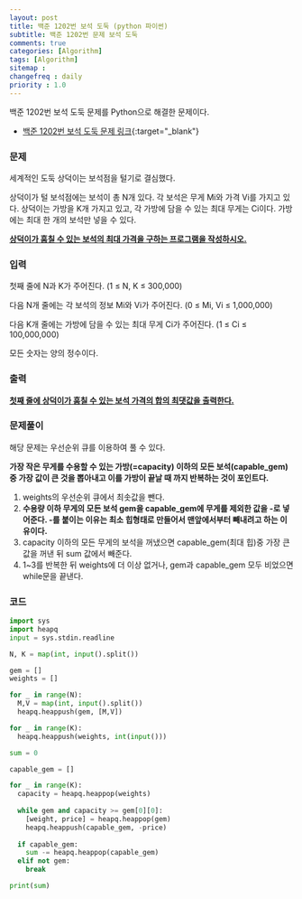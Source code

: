```yaml
---
layout: post
title: 백준 1202번 보석 도둑 (python 파이썬)
subtitle: 백준 1202번 문제 보석 도둑
comments: true
categories: [Algorithm]
tags: [Algorithm]
sitemap :
changefreq : daily
priority : 1.0
---
```

백준 1202번 보석 도둑 문제를 Python으로 해결한 문제이다.  

* [백준 1202번 보석 도둑 문제 링크](https://www.acmicpc.net/problem/1202){:target="_blank"}

### 문제 
세계적인 도둑 상덕이는 보석점을 털기로 결심했다.

상덕이가 털 보석점에는 보석이 총 N개 있다. 각 보석은 무게 Mi와 가격 Vi를 가지고 있다. 상덕이는 가방을 K개 가지고 있고, 각 가방에 담을 수 있는 최대 무게는 Ci이다. 가방에는 최대 한 개의 보석만 넣을 수 있다.

**<u>상덕이가 훔칠 수 있는 보석의 최대 가격을 구하는 프로그램을 작성하시오.</u>**


### 입력
첫째 줄에 N과 K가 주어진다. (1 ≤ N, K ≤ 300,000)

다음 N개 줄에는 각 보석의 정보 Mi와 Vi가 주어진다. (0 ≤ Mi, Vi ≤ 1,000,000)

다음 K개 줄에는 가방에 담을 수 있는 최대 무게 Ci가 주어진다. (1 ≤ Ci ≤ 100,000,000)

모든 숫자는 양의 정수이다.

### 출력
**<u>첫째 줄에 상덕이가 훔칠 수 있는 보석 가격의 합의 최댓값을 출력한다.</u>**

### 문제풀이
해당 문제는 우선순위 큐를 이용하여 풀 수 있다.

**가장 작은 무게를 수용할 수 있는 가방(=capacity) 이하의 모든 보석(capable_gem) 중 가장 값이 큰 것을 뽑아내고 이를 가방이 끝날 때 까지 반복하는 것이 포인트다.**

1. weights의 우선순위 큐에서 최솟값을 뺀다.    
2. **수용량 이하 무게의 모든 보석 gem을 capable_gem에 무게를 제외한 값을 -로 넣어준다. -를 붙이는 이유는 최소 힙형태로 만들어서 맨앞에서부터 빼내려고 하는 이유이다.**  
3. capacity 이하의 모든 무게의 보석을 꺼냈으면 capable_gem(최대 힙)중 가장 큰 값을 꺼낸 뒤 sum 값에서 빼준다.  
4. 1~3를 반복한 뒤 weights에 더 이상 없거나, gem과 capable_gem 모두 비었으면 while문을 끝낸다.  

### 코드
```python
import sys
import heapq
input = sys.stdin.readline

N, K = map(int, input().split())

gem = []
weights = []

for _ in range(N):
  M,V = map(int, input().split())
  heapq.heappush(gem, [M,V])

for _ in range(K):
  heapq.heappush(weights, int(input()))

sum = 0

capable_gem = []

for _ in range(K):
  capacity = heapq.heappop(weights)
  
  while gem and capacity >= gem[0][0]:
    [weight, price] = heapq.heappop(gem)
    heapq.heappush(capable_gem, -price)
  
  if capable_gem:
    sum -= heapq.heappop(capable_gem)
  elif not gem:
    break

print(sum)
```